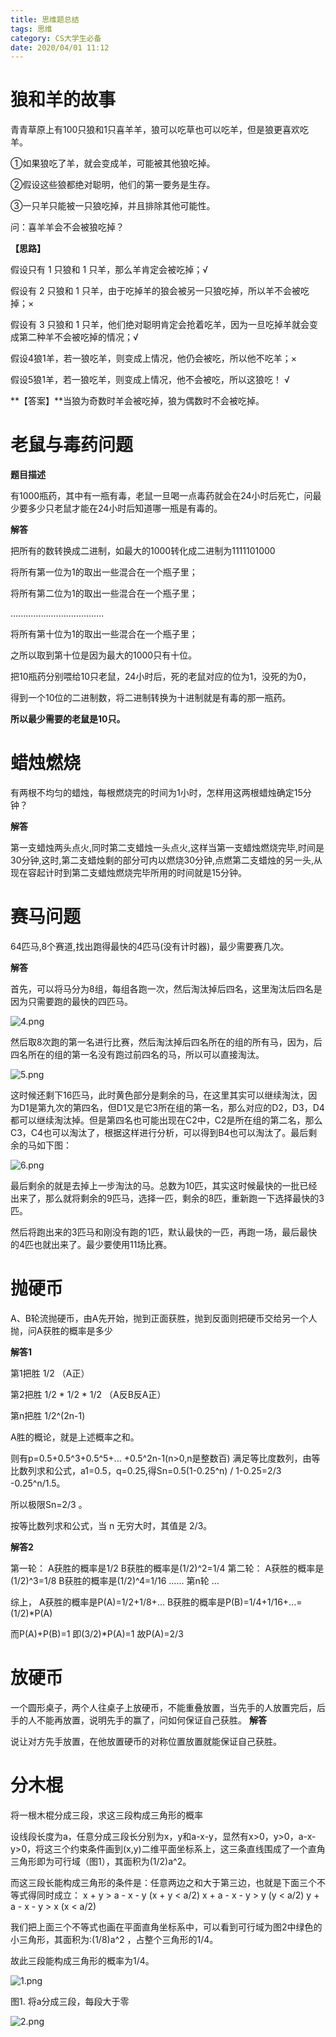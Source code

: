 ```yaml
---
title: 思维题总结
tags: 思维
category: CS大学生必备
date: 2020/04/01 11:12
---
```


# 狼和羊的故事

青青草原上有100只狼和1只喜羊羊，狼可以吃草也可以吃羊，但是狼更喜欢吃羊。 		

①如果狼吃了羊，就会变成羊，可能被其他狼吃掉。 		

②假设这些狼都绝对聪明，他们的第一要务是生存。 		

③一只羊只能被一只狼吃掉，并且排除其他可能性。 		

问：喜羊羊会不会被狼吃掉？ 		

**【思路】** 		

假设只有 1 只狼和 1 只羊，那么羊肯定会被吃掉；√ 		

假设有 2 只狼和 1 只羊，由于吃掉羊的狼会被另一只狼吃掉，所以羊不会被吃掉；× 		

假设有 3 只狼和 1 只羊，他们绝对聪明肯定会抢着吃羊，因为一旦吃掉羊就会变成第二种羊不会被吃掉的情况；√ 		

假设4狼1羊，若一狼吃羊，则变成上情况，他仍会被吃，所以他不吃羊；× 		

假设5狼1羊，若一狼吃羊，则变成上情况，他不会被吃，所以这狼吃！ √ 		

**【答案】**当狼为奇数时羊会被吃掉，狼为偶数时不会被吃掉。

# 老鼠与毒药问题

**题目描述** 

有1000瓶药，其中有一瓶有毒，老鼠一旦喝一点毒药就会在24小时后死亡，问最少要多少只老鼠才能在24小时后知道哪一瓶是有毒的。

**解答**

把所有的数转换成二进制，如最大的1000转化成二进制为1111101000

将所有第一位为1的取出一些混合在一个瓶子里；

将所有第二位为1的取出一些混合在一个瓶子里；

.....................................

将所有第十位为1的取出一些混合在一个瓶子里；

 

之所以取到第十位是因为最大的1000只有十位。

把10瓶药分别喂给10只老鼠，24小时后，死的老鼠对应的位为1，没死的为0，

得到一个10位的二进制数，将二进制转换为十进制就是有毒的那一瓶药。

**所以最少需要的老鼠是10只。**

# 蜡烛燃烧

有两根不均匀的蜡烛，每根燃烧完的时间为1小时，怎样用这两根蜡烛确定15分钟？

**解答**

第一支蜡烛两头点火,同时第二支蜡烛一头点火,这样当第一支蜡烛燃烧完毕,时间是30分钟,这时,第二支蜡烛剩的部分可内以燃烧30分钟,点燃第二支蜡烛的另一头,从现在容起计时到第二支蜡烛燃烧完毕所用的时间就是15分钟。

# 赛马问题

64匹马,8个赛道,找出跑得最快的4匹马(没有计时器)，最少需要赛几次。

**解答**

首先，可以将马分为8组，每组各跑一次，然后淘汰掉后四名，这里淘汰后四名是因为只需要跑的最快的四匹马。

![4.png](https://i.loli.net/2020/05/16/pmNs7ChjHkI1arZ.png)

然后取8次跑的第一名进行比赛，然后淘汰掉后四名所在的组的所有马，因为，后四名所在的组的第一名没有跑过前四名的马，所以可以直接淘汰。

![5.png](https://i.loli.net/2020/05/16/LOdeGtMT6FbQjHV.png)

这时候还剩下16匹马，此时黄色部分是剩余的马，在这里其实可以继续淘汰，因为D1是第九次的第四名，但D1又是它3所在组的第一名，那么对应的D2，D3，D4都可以继续淘汰掉。但是第四名也可能出现在C2中，C2是所在组的第二名，那么C3，C4也可以淘汰了，根据这样进行分析，可以得到B4也可以淘汰了。最后剩余的马如下图：

![6.png](https://i.loli.net/2020/05/16/fCBNXo87xAgmPYb.png)

最后剩余的就是去掉上一步淘汰的马。总数为10匹，其实这时候最快的一批已经出来了，那么就将剩余的9匹马，选择一匹，剩余的8匹，重新跑一下选择最快的3匹。

然后将跑出来的3匹马和刚没有跑的1匹，默认最快的一匹，再跑一场，最后最快的4匹也就出来了。最少要使用11场比赛。

# 抛硬币

A、B轮流抛硬币，由A先开始，抛到正面获胜，抛到反面则把硬币交给另一个人抛，问A获胜的概率是多少

**解答1**

第1把胜 1/2 （A正）

第2把胜 1/2 * 1/2 * 1/2 （A反B反A正） 

第n把胜 1/2^(2n-1) 

A胜的概论，就是上述概率之和。 

则有p=0.5+0.5^3+0.5^5+... +0.5^2n-1(n>0,n是整数百)
满足等比度数列，由等比数列求和公式，a1=0.5，q=0.25,得Sn=0.5(1-0.25^n) / 1-0.25=2/3 -0.25^n/1.5。

所以极限Sn=2/3 。

按等比数列求和公式，当 n 无穷大时，其值是 2/3。

**解答2**

第一轮：
A获胜的概率是1/2
B获胜的概率是(1/2)^2=1/4
第二轮：
A获胜的概率是(1/2)^3=1/8
B获胜的概率是(1/2)^4=1/16
......
第n轮
...

综上，
A获胜的概率是P(A)=1/2+1/8+...
B获胜的概率是P(B)=1/4+1/16+...=(1/2)*P(A)

而P(A)+P(B)=1
即(3/2)*P(A)=1
故P(A)=2/3

# 放硬币

一个圆形桌子，两个人往桌子上放硬币，不能重叠放置，当先手的人放置完后，后手的人不能再放置，说明先手的赢了，问如何保证自己获胜。
**解答**

说让对方先手放置，在他放置硬币的对称位置放置就能保证自己获胜。

# 分木棍

将一根木棍分成三段，求这三段构成三角形的概率

设线段长度为a，任意分成三段长分别为x，y和a-x-y，显然有x>0，y>0，a-x-y>0，将这三个约束条件画到(x,y)二维平面坐标系上，这三条直线围成了一个直角三角形即为可行域（图1），其面积为(1/2)a^2。

而这三段长能构成三角形的条件是：任意两边之和大于第三边，也就是下面三个不等式得同时成立：
x + y > a - x - y  (x + y < a/2)
x + a - x - y > y  (y < a/2)
y + a - x - y > x  (x < a/2)  

我们把上面三个不等式也画在平面直角坐标系中，可以看到可行域为图2中绿色的小三角形，其面积为:(1/8)a^2 ，占整个三角形的1/4。

故此三段能构成三角形的概率为1/4。  

![1.png](https://i.loli.net/2020/05/17/zrslBFGAJHbSfk7.png)


图1. 将a分成三段，每段大于零

![2.png](https://i.loli.net/2020/05/17/86vLceOCM3kgxDw.png)
